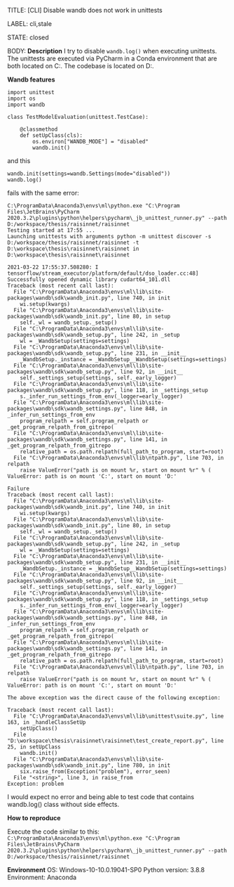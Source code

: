 TITLE:
[CLI] Disable wandb does not work in unittests

LABEL:
cli,stale

STATE:
closed

BODY:
**Description**
I try to disable `wandb.log()` when executing unittests. The unittests are executed via PyCharm in a Conda environment that are both located on C:. The codebase is located on D:. 

**Wandb features**


```
import unittest
import os
import wandb

class TestModelEvaluation(unittest.TestCase):

    @classmethod
    def setUpClass(cls):
        os.environ["WANDB_MODE"] = "disabled"
        wandb.init()
```
and this
```
wandb.init(settings=wandb.Settings(mode="disabled"))
wandb.log()
```
fails with the same error:

```
C:\ProgramData\Anaconda3\envs\ml\python.exe "C:\Program Files\JetBrains\PyCharm 2020.3.2\plugins\python\helpers\pycharm\_jb_unittest_runner.py" --path D:/workspace/thesis/raisinnet/raisinnet
Testing started at 17:55 ...
Launching unittests with arguments python -m unittest discover -s D:/workspace/thesis/raisinnet/raisinnet -t D:\workspace\thesis\raisinnet\raisinnet in D:\workspace\thesis\raisinnet\raisinnet

2021-03-22 17:55:37.508280: I tensorflow/stream_executor/platform/default/dso_loader.cc:48] Successfully opened dynamic library cudart64_101.dll
Traceback (most recent call last):
  File "C:\ProgramData\Anaconda3\envs\ml\lib\site-packages\wandb\sdk\wandb_init.py", line 740, in init
    wi.setup(kwargs)
  File "C:\ProgramData\Anaconda3\envs\ml\lib\site-packages\wandb\sdk\wandb_init.py", line 80, in setup
    self._wl = wandb_setup._setup()
  File "C:\ProgramData\Anaconda3\envs\ml\lib\site-packages\wandb\sdk\wandb_setup.py", line 242, in _setup
    wl = _WandbSetup(settings=settings)
  File "C:\ProgramData\Anaconda3\envs\ml\lib\site-packages\wandb\sdk\wandb_setup.py", line 231, in __init__
    _WandbSetup._instance = _WandbSetup__WandbSetup(settings=settings)
  File "C:\ProgramData\Anaconda3\envs\ml\lib\site-packages\wandb\sdk\wandb_setup.py", line 92, in __init__
    self._settings_setup(settings, self._early_logger)
  File "C:\ProgramData\Anaconda3\envs\ml\lib\site-packages\wandb\sdk\wandb_setup.py", line 118, in _settings_setup
    s._infer_run_settings_from_env(_logger=early_logger)
  File "C:\ProgramData\Anaconda3\envs\ml\lib\site-packages\wandb\sdk\wandb_settings.py", line 848, in _infer_run_settings_from_env
    program_relpath = self.program_relpath or _get_program_relpath_from_gitrepo(
  File "C:\ProgramData\Anaconda3\envs\ml\lib\site-packages\wandb\sdk\wandb_settings.py", line 141, in _get_program_relpath_from_gitrepo
    relative_path = os.path.relpath(full_path_to_program, start=root)
  File "C:\ProgramData\Anaconda3\envs\ml\lib\ntpath.py", line 703, in relpath
    raise ValueError("path is on mount %r, start on mount %r" % (
ValueError: path is on mount 'C:', start on mount 'D:'

Failure
Traceback (most recent call last):
  File "C:\ProgramData\Anaconda3\envs\ml\lib\site-packages\wandb\sdk\wandb_init.py", line 740, in init
    wi.setup(kwargs)
  File "C:\ProgramData\Anaconda3\envs\ml\lib\site-packages\wandb\sdk\wandb_init.py", line 80, in setup
    self._wl = wandb_setup._setup()
  File "C:\ProgramData\Anaconda3\envs\ml\lib\site-packages\wandb\sdk\wandb_setup.py", line 242, in _setup
    wl = _WandbSetup(settings=settings)
  File "C:\ProgramData\Anaconda3\envs\ml\lib\site-packages\wandb\sdk\wandb_setup.py", line 231, in __init__
    _WandbSetup._instance = _WandbSetup__WandbSetup(settings=settings)
  File "C:\ProgramData\Anaconda3\envs\ml\lib\site-packages\wandb\sdk\wandb_setup.py", line 92, in __init__
    self._settings_setup(settings, self._early_logger)
  File "C:\ProgramData\Anaconda3\envs\ml\lib\site-packages\wandb\sdk\wandb_setup.py", line 118, in _settings_setup
    s._infer_run_settings_from_env(_logger=early_logger)
  File "C:\ProgramData\Anaconda3\envs\ml\lib\site-packages\wandb\sdk\wandb_settings.py", line 848, in _infer_run_settings_from_env
    program_relpath = self.program_relpath or _get_program_relpath_from_gitrepo(
  File "C:\ProgramData\Anaconda3\envs\ml\lib\site-packages\wandb\sdk\wandb_settings.py", line 141, in _get_program_relpath_from_gitrepo
    relative_path = os.path.relpath(full_path_to_program, start=root)
  File "C:\ProgramData\Anaconda3\envs\ml\lib\ntpath.py", line 703, in relpath
    raise ValueError("path is on mount %r, start on mount %r" % (
ValueError: path is on mount 'C:', start on mount 'D:'

The above exception was the direct cause of the following exception:

Traceback (most recent call last):
  File "C:\ProgramData\Anaconda3\envs\ml\lib\unittest\suite.py", line 163, in _handleClassSetUp
    setUpClass()
  File "D:\workspace\thesis\raisinnet\raisinnet\test_create_report.py", line 25, in setUpClass
    wandb.init()
  File "C:\ProgramData\Anaconda3\envs\ml\lib\site-packages\wandb\sdk\wandb_init.py", line 780, in init
    six.raise_from(Exception("problem"), error_seen)
  File "<string>", line 3, in raise_from
Exception: problem
```
I would expect no error and being able to test code that contains wandb.log() class without side effects.

**How to reproduce**

Execute the code similar to this:
`C:\ProgramData\Anaconda3\envs\ml\python.exe "C:\Program Files\JetBrains\PyCharm 2020.3.2\plugins\python\helpers\pycharm\_jb_unittest_runner.py" --path D:/workspace/thesis/raisinnet/raisinnet`


**Environment**
OS: Windows-10-10.0.19041-SP0
Python version: 3.8.8
Environment: Anaconda


